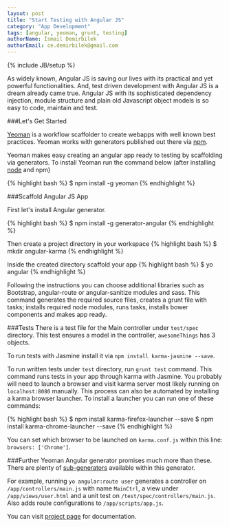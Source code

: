 ```yaml
---
layout: post
title: "Start Testing with Angular JS"
category: "App Development"
tags: [angular, yeoman, grunt, testing]
authorName: İsmail Demirbilek
authorEmail: ce.demirbilek@gmail.com
---
```

{% include JB/setup %}

As widely known, Angular JS is saving our lives with its practical and yet powerful functionalities. And, test driven development with Angular JS is a dream already came true. Angular JS with its sophisticated dependency injection, module structure and plain old Javascript object models is so easy to code, maintain and test.

###Let's Get Started

[Yeoman](http://yeoman.io) is a workflow scaffolder to create webapps with well known best practices. Yeoman works with generators published out there via [npm](https://www.npmjs.org/search?q=yeoman+generator).

Yeoman makes easy creating an angular app ready to testing by scaffolding via generators. To install Yeoman run the command below (after installing [node](http://nodejs.org) and npm)

{% highlight bash %}
$ npm install -g yeoman
{% endhighlight %}
  
  
###Scaffold Angular JS App

First let's install Angular generator.

{% highlight bash %}
$ npm install -g generator-angular
{% endhighlight %}

Then create a project directory in your workspace
{% highlight bash %}
$ mkdir angular-karma
{% endhighlight %}

Inside the created directory scaffold your app
{% highlight bash %}
$ yo angular
{% endhighlight %}

Following the instructions you can choose additional libraries such as Bootstrap, angular-route or angular-sanitize modules and sass. This command generates the required source files, creates a grunt file with tasks; installs required node modules, runs tasks, installs bower components and makes app ready.

###Tests
There is a test file for the Main controller under `test/spec` directory. This test ensures a model in the controller, `awesomeThings` has 3 objects.

To run tests with Jasmine install it via `npm install karma-jasmine --save`.

To run written tests under `test` directory, run `grunt test` command. This command runs tests in your app through karma with Jasmine. You probably will need to launch a browser and visit karma server most likely running on `localhost:8080` manually. This process can also be automated by installing a karma browser launcher. To install a launcher you can run one of these commands:

{% highlight bash %}
$ npm install karma-firefox-launcher --save
$ npm install karma-chrome-launcher --save
{% endhighlight %}

You can set which browser to be launched on `karma.conf.js` within this line: `browsers: ['Chrome']`.

###Further
Yeoman Angular generator promises much more than these. There are plenty of [sub-generators](https://github.com/yeoman/generator-angular#generators) available within this generator.

For example, running `yo angular:route user` generates a controller on `/app/controllers/main.js` with name `MainCtrl`, a view under `/app/views/user.html` and a unit test on `/test/spec/controllers/main.js`. Also adds route configurations to `/app/scripts/app.js`.

You can visit [project page](https://github.com/yeoman/generator-angular#angularjs-generator-) for documentation.